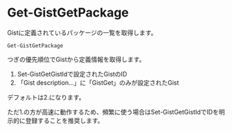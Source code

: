 # Get-GistGetPackage

Gistに定義されているパッケージの一覧を取得します。

```pwsh
Get-GistGetPackage
```

つぎの優先順位でGistから定義情報を取得します。

1. Set-GistGetGistIdで設定されたGistのID
2. 「Gist description...」に「GistGet」のみが設定されたGist

デフォルトは2.になります。

ただ1.の方が高速に動作するため、頻繁に使う場合はSet-GistGetGistIdでIDを明示的に登録することを推奨します。
